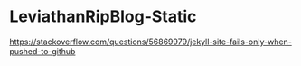 # LeviathanRipBlog-Static


https://stackoverflow.com/questions/56869979/jekyll-site-fails-only-when-pushed-to-github
